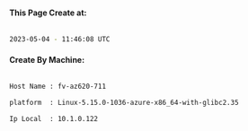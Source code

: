 
   
#### This Page Create at:

```bash

2023-05-04 - 11:46:08 UTC

```

#### Create By Machine:

```bash

Host Name : fv-az620-711

platform  : Linux-5.15.0-1036-azure-x86_64-with-glibc2.35

Ip Local  : 10.1.0.122

```

